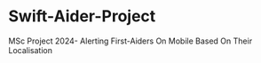 # Swift-Aider-Project
MSc Project 2024- Alerting First-Aiders On Mobile Based On Their Localisation
